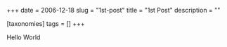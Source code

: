 +++
date = 2006-12-18
slug = "1st-post"
title = "1st Post"
description = ""

[taxonomies]
tags = []
+++

Hello World
